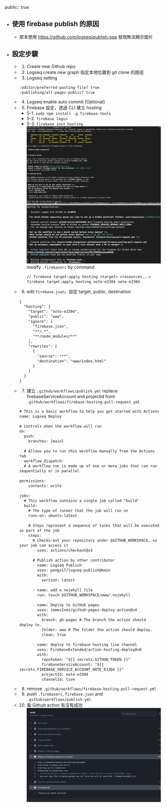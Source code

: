 public:: true

- ## 使用 firebase publish 的原因
	- 原本使用 https://github.com/logseq/publish-spa 發現無法顯示圖片
- ## 設定步驟
	- 1. Create new Github repo
	- 2. Logseq create new graph 指定本地位置到 git clone 的路徑
	- 3. Logseq setting
	  ```
	  :editor/preferred-pasting-file? true
	  :publishing/all-pages-public? true
	  ```
	- 4. Logseq enable auto commit (Optional)
	- 5. Firebase 設定，透過 CLI 建立 hosting
		- 5-1. `sudo npm install -g firebase-tools`
		- 5-2. `firebase login`
		- 5-3. `firebase init hosting`
		  ![image.png](../assets/image_1719212096536_0.png)
		  ![image.png](../assets/image_1719212150032_0.png)modify `.firebaserc` by command 
		  ```
		  // firebase target:apply hosting <target> <resources...>
		  firebase target:apply hosting note-e3304 note-e3304
		  ```
	- 6. edit `firebase.json`，設定 target, public, destination
	  ```
	  {
	    "hosting": {
	      "target": "note-e3304",
	      "public": "www",
	      "ignore": [
	        "firebase.json",
	        "**/.*",
	        "**/node_modules/**"
	      ],
	      "rewrites": [
	        {
	          "source": "**",
	          "destination": "www/index.html"
	        }
	      ]
	    }
	  }
	  ```
	- 7. 建立 `.github/workflows/publish.yml` replace firebaseServiceAccount and projectId from `.github/workflows/firebase-hosting-pull-request.yml`
	  ```
	  # This is a basic workflow to help you get started with Actions
	  name: Logseq Deploy
	  
	  # Controls when the workflow will run
	  on:
	    push:
	      branches: [main]
	  
	    # Allows you to run this workflow manually from the Actions tab
	    workflow_dispatch:
	    # A workflow run is made up of one or more jobs that can run sequentially or in parallel
	  
	  permissions:
	      contents: write
	  
	  jobs:
	    # This workflow contains a single job called "build"
	    build:
	      # The type of runner that the job will run on
	      runs-on: ubuntu-latest
	  
	      # Steps represent a sequence of tasks that will be executed as part of the job
	      steps:
	        # Checks-out your repository under $GITHUB_WORKSPACE, so your job can access it
	        - uses: actions/checkout@v2
	        
	        # Publish action by other contributor
	        - name: Logseq Publish
	          uses: pengx17/logseq-publish@main
	          with:
	            version: latest
	  
	        - name: add a nojekyll file
	          run: touch $GITHUB_WORKSPACE/www/.nojekyll
	  
	        - name: Deploy to GitHub pages
	          uses: JamesIves/github-pages-deploy-action@v4
	          with:
	            branch: gh-pages # The branch the action should deploy to.
	            folder: www # The folder the action should deploy.
	            clean: true
	  
	        - name: deploy to firebase hosting live channel
	          uses: FirebaseExtended/action-hosting-deploy@v0
	          with:
	            repoToken: "${{ secrets.GITHUB_TOKEN }}"
	            firebaseServiceAccount: "${{ secrets.FIREBASE_SERVICE_ACCOUNT_NOTE_E3304 }}"
	            projectId: note-e3304
	            channelId: live
	  ```
	- 8. remove `.github/workflows/firebase-hosting-pull-request.yml`
	- 9. push `.firebaserc`, `firebase.json` and `.github/workflows/publish.yml`
	- 10. 看 Github action 有沒有成功
	  ![image.png](../assets/image_1719213052775_0.png)